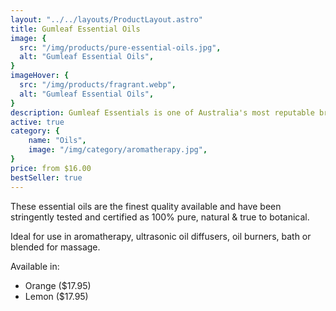 ```yaml
---
layout: "../../layouts/ProductLayout.astro"
title: Gumleaf Essential Oils
image: {
  src: "/img/products/pure-essential-oils.jpg",
  alt: "Gumleaf Essential Oils",
}
imageHover: {
  src: "/img/products/fragrant.webp",
  alt: "Gumleaf Essential Oils",
}
description: Gumleaf Essentials is one of Australia's most reputable brands of essential oils
active: true
category: {
    name: "Oils",
    image: "/img/category/aromatherapy.jpg",
}
price: from $16.00
bestSeller: true
---
```


These essential oils are the finest quality available and have been stringently tested and certified as 100% pure, natural & true to botanical.

Ideal for use in aromatherapy, ultrasonic oil diffusers, oil burners, bath or blended for massage.

Available in:
- Orange ($17.95)
- Lemon ($17.95)